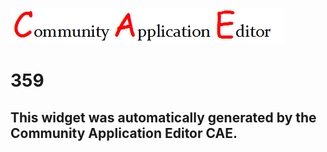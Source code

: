 ![CAE](https://github.com/PhilCAEOrg/CAE-Deployment-Temp/blob/gh-pages/frontendComponent-359/img/logo.png)  

359
===================


This widget was automatically generated by the Community Application Editor CAE.  
---------------
